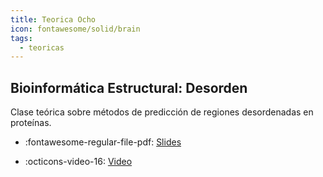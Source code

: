 ```yaml
---
title: Teorica Ocho
icon: fontawesome/solid/brain
tags: 
  - teoricas
---
```


## Bioinformática Estructural: Desorden

Clase teórica sobre métodos de predicción de regiones desordenadas en proteínas.

* :fontawesome-regular-file-pdf: [Slides](https://drive.google.com/file/d/1GwRz6lzTC3qJ9rzIVwpzeVgYJRH9kUj-/view?usp=sharing) 
 
* :octicons-video-16: [Video](https://drive.google.com/file/d/1qi5KDigdsw1WQJtSk5ck50OErIbRCqZg/view?usp=drive_link)